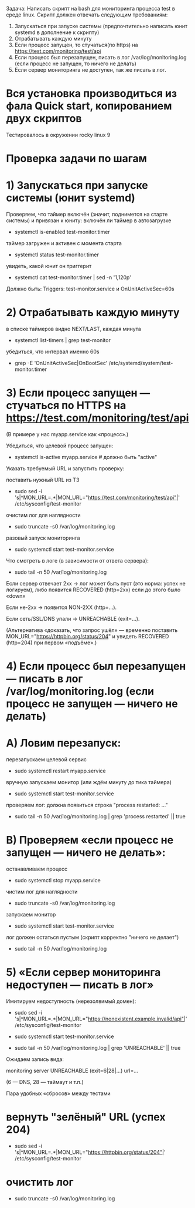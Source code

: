 Задача:
 Написать скрипт на bash для мониторинга процесса test в среде
 linux. Скрипт должен отвечать следующим требованиям:
 1. Запускаться при запуске системы (предпочтительно написать юнит
 systemd в дополнение к скрипту)
 2. Отрабатывать каждую минуту
 3. Если процесс запущен, то стучаться(по https) на
 https://test.com/monitoring/test/api
 4. Если процесс был перезапущен, писать в лог /var/log/monitoring.log
 (если процесс не запущен, то ничего не делать)
 5. Если сервер мониторинга не доступен, так же писать в лог.
 # Вся установка производиться из фала Quick start, копированием двух скриптов
   Тестировалось в окружении rocky linux 9
 # Проверка задачи по шагам

# 1) Запускаться при запуске системы (юнит systemd)
 Проверяем, что таймер включён (значит, поднимется на старте системы) и привязан к юниту:
 включён ли таймер в автозагрузке
 
- systemctl is-enabled test-monitor.timer

 таймер загружен и активен с момента старта
 
- systemctl status test-monitor.timer

 увидеть, какой юнит он триггерит
 
- systemctl cat test-monitor.timer | sed -n '1,120p'

 Должно быть: Triggers: test-monitor.service и OnUnitActiveSec=60s

# 2) Отрабатывать каждую минуту
 в списке таймеров видно NEXT/LAST, каждая минута
 
- systemctl list-timers | grep test-monitor

 убедиться, что интервал именно 60s
 
- grep -E 'OnUnitActiveSec|OnBootSec' /etc/systemd/system/test-monitor.timer

# 3) Если процесс запущен — стучаться по HTTPS на https://test.com/monitoring/test/api

 (В примере у нас myapp.service как «процесс».)

 Убедиться, что целевой процесс запущен:
 
- systemctl is-active myapp.service   # должно быть "active"

 Указать требуемый URL и запустить проверку:
 
 поставить нужный URL из ТЗ
 
- sudo sed -i 's|^MON_URL=.*|MON_URL="https://test.com/monitoring/test/api"|' /etc/sysconfig/test-monitor

 очистим лог для наглядности
 
- sudo truncate -s0 /var/log/monitoring.log

 разовый запуск мониторинга
 
- sudo systemctl start test-monitor.service

 Что смотреть в логе (в зависимости от ответа сервера):
 
- sudo tail -n 50 /var/log/monitoring.log

 Если сервер отвечает 2xx → лог может быть пуст (это норма: успех не логируем), либо появится RECOVERED (http=2xx) если до этого было «down»
 
 Если не-2xx → появится NON-2XX (http=...).
 
 Если сеть/SSL/DNS упали → UNREACHABLE (exit=...).
 
 (Альтернатива «доказать, что запрос ушёл» — временно поставить MON_URL="https://httpbin.org/status/204" и увидеть RECOVERED (http=204) при первом «подъёме».)

# 4) Если процесс был перезапущен — писать в лог /var/log/monitoring.log (если процесс не запущен — ничего не делать)
# A) Ловим перезапуск:
 перезапускаем целевой сервис
 
- sudo systemctl restart myapp.service

 вручную запускаем монитор (или ждём минуту до тика таймера)
 
- sudo systemctl start test-monitor.service

 проверяем лог: должна появиться строка "process restarted: ..."
 
- sudo tail -n 50 /var/log/monitoring.log | grep 'process restarted' || true

# B) Проверяем «если процесс не запущен — ничего не делать»:
 останавливаем процесс
 
- sudo systemctl stop myapp.service

 чистим лог для наглядности
 
- sudo truncate -s0 /var/log/monitoring.log

 запускаем монитор
 
- sudo systemctl start test-monitor.service

 лог должен остаться пустым (скрипт корректно "ничего не делает")
 
- sudo tail -n 50 /var/log/monitoring.log

# 5) «Если сервер мониторинга недоступен — писать в лог»
 Имитируем недоступность (нерезолвимый домен):
 
- sudo sed -i 's|^MON_URL=.*|MON_URL="https://nonexistent.example.invalid/api"|' /etc/sysconfig/test-monitor

- sudo systemctl start test-monitor.service

- sudo tail -n 50 /var/log/monitoring.log | grep 'UNREACHABLE' || true

Ожидаем запись вида:

monitoring server UNREACHABLE (exit=6|28|...) url=...

(6 — DNS, 28 — таймаут и т.п.)

Пара удобных «сбросов» между тестами

# вернуть "зелёный" URL (успех 204)

- sudo sed -i 's|^MON_URL=.*|MON_URL="https://httpbin.org/status/204"|' /etc/sysconfig/test-monitor

# очистить лог

- sudo truncate -s0 /var/log/monitoring.log




